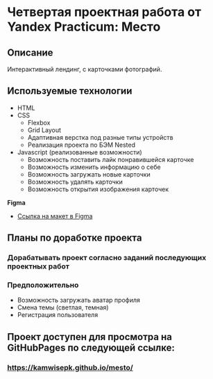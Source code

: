 # Четвертая проектная работа от Yandex Practicum: Место

## Описание
Интерактивный лендинг, с карточками фотографий. 

## Используемые технологии

- HTML
- CSS
    - Flexbox 
    - Grid Layout
    - Адаптивная верстка под разные типы устройств
    - Реализация проекта по БЭМ Nested
- Javascript (реализованные возможности)
    - Возможность поставить лайк понравившейся карточке
    - Возможность изменить информацию о себе
    - Возможность загружать новые карточки
    - Возможность удалять карточки
    - Возможность открытия изображения карточек

**Figma**

* [Ссылка на макет в Figma](https://www.figma.com/file/2cn9N9jSkmxD84oJik7xL7/JavaScript.-Sprint-4?node-id=0%3A1)

## Планы по доработке проекта 

### Дорабатывать проект согласно заданий последующих проектных работ

### Предположительно
- Возможность загружать аватар профиля
- Смена темы (светлая, темная)
- Регистрация пользователя


## Проект доступен для просмотра на GitHubPages по следующей ссылке: 
### https://kamwisepk.github.io/mesto/

